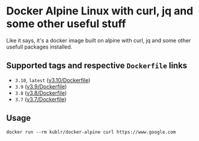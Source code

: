 # Docker Alpine Linux with curl, jq and some other useful stuff
Like it says, it's a docker image built on alpine with curl, jq and some other usefull packages installed. 

## Supported tags and respective `Dockerfile` links
 - `3.10`, `latest` ([v3.10/Dockerfile](https://github.com/kublr/docker-alpine-plus/blob/3.10/Dockerfile))
 - `3.9` ([v3.9/Dockerfile](https://github.com/kublr/docker-alpine-plus/blob/3.9/Dockerfile))
 - `3.8` ([v3.8/Dockerfile](https://github.com/kublr/docker-alpine-plus/blob/3.8/Dockerfile))
 - `3.7` ([v3.7/Dockerfile](https://github.com/kublr/docker-alpine-plus/blob/3.7/Dockerfile))

## Usage
    docker run --rm kublr/docker-alpine curl https://www.google.com
